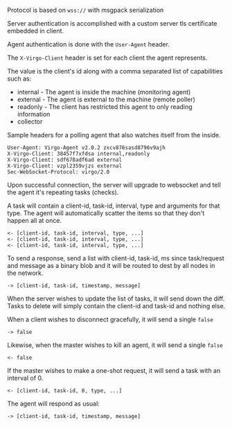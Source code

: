 Protocol is based on `wss://` with msgpack serialization

Server authentication is accomplished with a custom server tls certificate
embedded in client.

Agent authentication is done with the `User-Agent` header.

The `X-Virgo-Client` header is set for each client the agent represents.

The value is the client's id along with a comma separated list of capabilities
such as:

 - internal - The agent is inside the machine (monitoring agent)
 - external - The agent is external to the machine (remote poller)
 - readonly - The client has restricted this agent to only reading information
 - collector

Sample headers for a polling agent that also watches itself from the inside.

```http
User-Agent: Virgo-Agent v2.0.2 zxcv876sasd8796v9ajh
X-Virgo-Client: 38457f7xfdsa internal,readonly
X-Virgo-Client: sdf678adf6ad external
X-Virgo-Client: vzpl2359vjzs external
Sec-WebSocket-Protocol: virgo/2.0
```

Upon successful connection, the server will upgrade to websocket and tell the
agent it's repeating tasks (checks).

A task will contain a client-id, task-id, interval, type and arguments for
that type. The agent will automatically scatter the items so that they don't
happen all at once.

    <- [client-id, task-id, interval, type, ...]
    <- [client-id, task-id, interval, type, ...]
    <- [client-id, task-id, interval, type, ...]

To send a response, send a list with client-id, task-id, ms since task/request
and message as a binary blob and it will be routed to dest by all nodes in the
network.

    -> [client-id, task-id, timestamp, message]

When the server wishes to update the list of tasks, it will send down the
diff.  Tasks to delete will simply contain the client-id and task-id and
nothing else.

When a client wishes to disconnect gracefully, it will send a single `false`

    -> false

Likewise, when the master wishes to kill an agent, it will send a single `false`

    <- false

If the master wishes to make a one-shot request, it will send a task with an
interval of 0.

    <- [client-id, task-id, 0, type, ...]

The agent will respond as usual:

    -> [client-id, task-id, timestamp, message]

